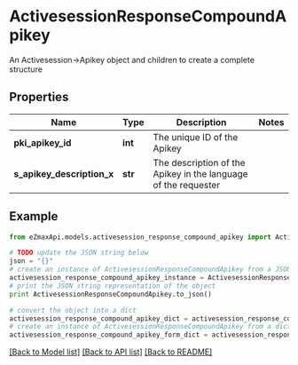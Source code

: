 # ActivesessionResponseCompoundApikey

An Activesession->Apikey object and children to create a complete structure

## Properties
Name | Type | Description | Notes
------------ | ------------- | ------------- | -------------
**pki_apikey_id** | **int** | The unique ID of the Apikey | 
**s_apikey_description_x** | **str** | The description of the Apikey in the language of the requester | 

## Example

```python
from eZmaxApi.models.activesession_response_compound_apikey import ActivesessionResponseCompoundApikey

# TODO update the JSON string below
json = "{}"
# create an instance of ActivesessionResponseCompoundApikey from a JSON string
activesession_response_compound_apikey_instance = ActivesessionResponseCompoundApikey.from_json(json)
# print the JSON string representation of the object
print ActivesessionResponseCompoundApikey.to_json()

# convert the object into a dict
activesession_response_compound_apikey_dict = activesession_response_compound_apikey_instance.to_dict()
# create an instance of ActivesessionResponseCompoundApikey from a dict
activesession_response_compound_apikey_form_dict = activesession_response_compound_apikey.from_dict(activesession_response_compound_apikey_dict)
```
[[Back to Model list]](../README.md#documentation-for-models) [[Back to API list]](../README.md#documentation-for-api-endpoints) [[Back to README]](../README.md)


